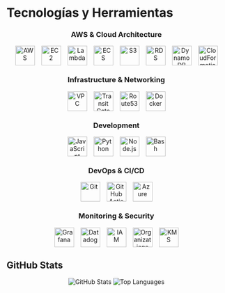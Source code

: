 # Tecnologías y Herramientas

<div align="center">
  <h3>AWS & Cloud Architecture</h3>
  <div style="display: flex; justify-content: center; gap: 15px; margin-bottom: 20px; flex-wrap: wrap;">
    <img src="https://cdn.svgporn.com/logos/aws.svg" width="45" height="45" alt="AWS" title="Amazon Web Services"/>
    <img src="https://cdn.svgporn.com/logos/aws-ec2.svg" width="45" height="45" alt="EC2" title="Amazon EC2"/>
    <img src="https://cdn.svgporn.com/logos/aws-lambda.svg" width="45" height="45" alt="Lambda" title="AWS Lambda"/>
    <img src="https://cdn.svgporn.com/logos/aws-ecs.svg" width="45" height="45" alt="ECS" title="Amazon ECS"/>
    <img src="https://cdn.svgporn.com/logos/aws-s3.svg" width="45" height="45" alt="S3" title="Amazon S3"/>
    <img src="https://cdn.svgporn.com/logos/aws-rds.svg" width="45" height="45" alt="RDS" title="Amazon RDS"/>
    <img src="https://cdn.svgporn.com/logos/aws-dynamodb.svg" width="45" height="45" alt="DynamoDB" title="Amazon DynamoDB"/>
    <img src="https://cdn.svgporn.com/logos/aws-cloudformation.svg" width="45" height="45" alt="CloudFormation" title="AWS CloudFormation"/>
  </div>

  <h3>Infrastructure & Networking</h3>
  <div style="display: flex; justify-content: center; gap: 15px; margin-bottom: 20px;">
    <img src="https://cdn.svgporn.com/logos/aws-vpc.svg" width="45" height="45" alt="VPC" title="Amazon VPC"/>
    <img src="https://cdn.svgporn.com/logos/aws-transit-gateway.svg" width="45" height="45" alt="Transit Gateway" title="AWS Transit Gateway"/>
    <img src="https://cdn.svgporn.com/logos/aws-route53.svg" width="45" height="45" alt="Route53" title="Amazon Route 53"/>
    <img src="https://cdn.jsdelivr.net/gh/devicons/devicon/icons/docker/docker-original.svg" width="45" height="45" alt="Docker" title="Docker"/>
  </div>

  <h3>Development</h3>
  <div style="display: flex; justify-content: center; gap: 15px; margin-bottom: 20px;">
    <img src="https://cdn.jsdelivr.net/gh/devicons/devicon/icons/javascript/javascript-original.svg" width="45" height="45" alt="JavaScript" title="JavaScript"/>
    <img src="https://cdn.jsdelivr.net/gh/devicons/devicon/icons/python/python-original.svg" width="45" height="45" alt="Python" title="Python"/>
    <img src="https://cdn.jsdelivr.net/gh/devicons/devicon/icons/nodejs/nodejs-original.svg" width="45" height="45" alt="Node.js" title="Node.js"/>
    <img src="https://cdn.jsdelivr.net/gh/devicons/devicon/icons/bash/bash-original.svg" width="45" height="45" alt="Bash" title="Bash Scripting"/>
  </div>

  <h3>DevOps & CI/CD</h3>
  <div style="display: flex; justify-content: center; gap: 15px; margin-bottom: 20px;">
    <img src="https://cdn.jsdelivr.net/gh/devicons/devicon/icons/git/git-original.svg" width="45" height="45" alt="Git" title="Git"/>
    <img src="https://cdn.svgporn.com/logos/github-actions.svg" width="45" height="45" alt="GitHub Actions" title="GitHub Actions"/>
    <img src="https://cdn.jsdelivr.net/gh/devicons/devicon/icons/azure/azure-original.svg" width="45" height="45" alt="Azure" title="Azure DevOps"/>
  </div>

  <h3>Monitoring & Security</h3>
  <div style="display: flex; justify-content: center; gap: 15px; margin-bottom: 20px;">
    <img src="https://cdn.svgporn.com/logos/grafana.svg" width="45" height="45" alt="Grafana" title="Grafana"/>
    <img src="https://cdn.svgporn.com/logos/datadog.svg" width="45" height="45" alt="Datadog" title="Datadog"/>
    <img src="https://cdn.svgporn.com/logos/aws-iam.svg" width="45" height="45" alt="IAM" title="AWS IAM"/>
    <img src="https://cdn.svgporn.com/logos/aws-organizations.svg" width="45" height="45" alt="Organizations" title="AWS Organizations"/>
    <img src="https://cdn.svgporn.com/logos/aws-kms.svg" width="45" height="45" alt="KMS" title="AWS KMS"/>
  </div>
</div>

## GitHub Stats

<div align="center">
  <img src="https://github-readme-stats.vercel.app/api?username=t0maser&show_icons=true&theme=dark&hide_title=true&hide_border=true" alt="GitHub Stats" />
  <img src="https://github-readme-stats.vercel.app/api/top-langs/?username=t0maser&layout=compact&theme=dark&hide_border=true" alt="Top Languages" />
</div>
